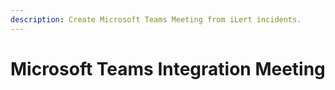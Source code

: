 ```yaml
---
description: Create Microsoft Teams Meeting from iLert incidents.
---
```


# Microsoft Teams Integration Meeting

